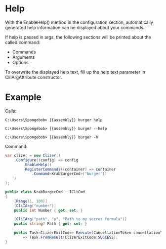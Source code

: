 # Help
With the EnableHelp() method in the configuration section, automatically generated help information can be displayed about your commands.

If help is passed in args, the following sections will be printed about the called command:
- Commands
- Arguments
- Options

To overwrite the displayed help text, fill up the help text parameter in CliIArgAttribute constructor.

# Example

Calls:
```batch
C:\Users\Spongebob> {{assembly}} burger help
```
```batch
C:\Users\Spongebob> {{assembly}} burger --help
```
```batch
C:\Users\Spongebob> {{assembly}} burger -h
```

Command:
```csharp
var clizer = new Clizer()
    .Configure((config) => config
        .EnableHelp()
        .RegisterCommands((container) => container
            .Command<KrabBurgerCmd>("burger"))
    )
);

public class KrabBurgerCmd : ICliCmd
{
    [Range(1, 100)]
    [CliIArg("number")]
    public int Number { get; set; }

    [CliIArg("path", "p", "Path to my secret formula")]
    public string? Path { get; set; }

    public Task<ClizerExitCode> Execute(CancellationToken cancellationToken)
        => Task.FromResult(ClizerExitCode.SUCCESS);
}
```